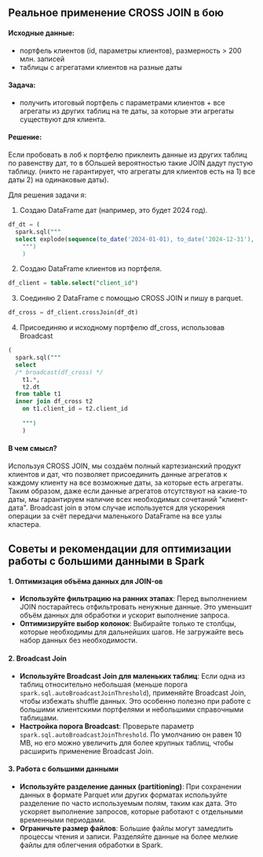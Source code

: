 ## Реальное применение CROSS JOIN в бою

#### Исходные данные:
- портфель клиентов (id, параметры клиентов), размерность > 200 млн. записей
- таблицы с агрегатами клиентов на разные даты

#### Задача:
- получить итоговый портфель с параметрами клиентов + все агрегаты из других таблиц на те даты, за которые эти агрегаты существуют для клиента.

#### Решение:

Если пробовать в лоб к портфелю приклеить данные из других таблиц по равенству дат, то в бОльшей вероятностью такие JOIN дадут пустую таблицу.
(никто не гарантирует, что агрегаты для клиентов есть на 1) все даты 2) на одинаковые даты).

Для решения задачи я:
1. Создаю DataFrame дат (например, это будет 2024 год).

```sql
df_dt = (
  spark.sql("""
  select explode(sequence(to_date('2024-01-01), to_date('2024-12-31'), interval 1 day)) as dt
    """)
    )
```

2. Создаю DataFrame клиентов из портфеля.

```sql
df_client = table.select("client_id")
```

3. Соединяю 2 DataFrame с помощью CROSS JOIN и пишу в parquet.

```sql
df_cross = df_client.crossJoin(df_dt)
```

4. Присоединяю и исходному портфелю df_cross, использовав Broadcast

```sql
(
  spark.sql("""
  select 
  /* broadcast(df_cross) */
    t1.*,
    t2.dt
  from table t1
  inner join df_cross t2
    on t1.client_id = t2.client_id
  
    """)
    )
```

#### В чем смысл?

Используя CROSS JOIN, мы создаём полный картезианский продукт клиентов и дат, что позволяет присоединить данные агрегатов к каждому клиенту на все возможные даты, за которые есть агрегаты. Таким образом, даже если данные агрегатов отсутствуют на какие-то даты, мы гарантируем наличие всех необходимых сочетаний "клиент-дата". Broadcast join в этом случае используется для ускорения операции за счёт передачи маленького DataFrame на все узлы кластера.


## Советы и рекомендации для оптимизации работы с большими данными в Spark

#### 1. Оптимизация объёма данных для JOIN-ов
- **Используйте фильтрацию на ранних этапах**: Перед выполнением JOIN постарайтесь отфильтровать ненужные данные. Это уменьшит объём данных для обработки и ускорит выполнение запроса.
- **Оптимизируйте выбор колонок**: Выбирайте только те столбцы, которые необходимы для дальнейших шагов. Не загружайте весь набор данных без необходимости.

#### 2. Broadcast Join
- **Используйте Broadcast Join для маленьких таблиц**: Если одна из таблиц относительно небольшая (меньше порога `spark.sql.autoBroadcastJoinThreshold`), применяйте Broadcast Join, чтобы избежать shuffle данных. Это особенно полезно при работе с большими клиентскими портфелями и небольшими справочными таблицами.
- **Настройка порога Broadcast**: Проверьте параметр `spark.sql.autoBroadcastJoinThreshold`. По умолчанию он равен 10 MB, но его можно увеличить для более крупных таблиц, чтобы расширить применение Broadcast Join.

#### 3. Работа с большими данными
- **Используйте разделение данных (partitioning)**: При сохранении данных в формате Parquet или других форматах используйте разделение по часто используемым полям, таким как дата. Это ускоряет выполнение запросов, которые работают с отдельными временными периодами.
- **Ограничьте размер файлов**: Большие файлы могут замедлить процессы чтения и записи. Разделяйте данные на более мелкие файлы для облегчения обработки в Spark.
